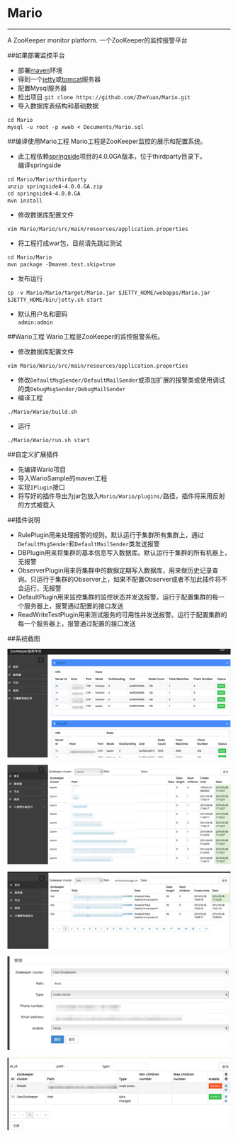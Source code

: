 # Mario
- - -
A ZooKeeper monitor platform.
一个ZooKeeper的监控报警平台

##如果部署监控平台
* 部署[maven](http://maven.apache.org/)环境
* 得到一个[jetty](http://www.eclipse.org/jetty/)或[tomcat](http://www.eclipse.org/jetty/)服务器
* 配置Mysql服务器
* 检出项目
`git clone https://github.com/ZheYuan/Mario.git`
* 导入数据库表结构和基础数据   
```
cd Mario   
mysql -u root -p xweb < Documents/Mario.sql
```

##编译使用Mario工程
Mario工程是ZooKeeper监控的展示和配置系统。

* 此工程依赖[springside](https://github.com/springside/springside4)项目的4.0.0GA版本，位于thirdparty目录下。   
编译springside   
```   
cd Mario/Mario/thirdparty   
unzip springside4-4.0.0.GA.zip   
cd springside4-4.0.0.GA   
mvn install
```
* 修改数据库配置文件
```
vim Mario/Mario/src/main/resources/application.properties
```
* 将工程打成war包，目前请先跳过测试
```
cd Mario/Mario
mvn package -Dmaven.test.skip=true
```
* 发布运行   
```
cp -v Mario/Mario/target/Mario.jar $JETTY_HOME/webapps/Mario.jar   
$JETTY_HOME/bin/jetty.sh start
```
* 默认用户名和密码   
`admin:admin`

##Wario工程
Wario工程是ZooKeeper的监控报警系统。

* 修改数据库配置文件   
```
vim Mario/Wario/src/main/resources/application.properties
```
* 修改`DefaultMsgSender/DefaultMailSender`或添加扩展的报警类或使用调试的类`DebugMsgSender/DebugMailSender`
* 编译工程   
```
./Mario/Wario/build.sh
```
* 运行   
```
./Mario/Wario/run.sh start
```

##自定义扩展插件

* 先编译Wario项目
* 导入WarioSample的maven工程
* 实现`IPlugin`接口
* 将写好的插件导出为jar包放入`Mario/Wario/plugins/`路径，插件将采用反射的方式被载入

##插件说明

* RulePlugin用来处理报警的规则。默认运行于集群所有集群上，通过`DefaultMsgSender`和`DefaultMailSender`类发送报警
* DBPlugin用来将集群的基本信息写入数据库。默认运行于集群的所有机器上，无报警
* ObserverPlugin用来将集群中的数据定期写入数据库，用来做历史记录查询。只运行于集群的Observer上，如果不配置Observer或者不加此插件将不会运行，无报警
* DefaultPlugin用来监控集群的监控状态并发送报警。运行于配置集群的每一个服务器上，报警通过配置的接口发送
* ReadWriteTestPlugin用来测试服务的可用性并发送报警。运行于配置集群的每一个服务器上，报警通过配置的接口发送

##系统截图

![dashboard](Mario/snapshot/Screen_Shot_2014-05-08_at_5_17_54_PM.png)

![节点监控](Mario/snapshot/Screen_Shot_2014-05-08_at_5_18_14_PM.png)

![节点监控2](Mario/snapshot/Screen_Shot_2014-05-08_at_5_18_39_PM.png)

![报警规则](Mario/snapshot/Screen_Shot_2014-05-08_at_5_57_11_PM.png)

![报警规则管理](Mario/snapshot/Screen_Shot_2014-05-08_at_5_58_15_PM.png)
